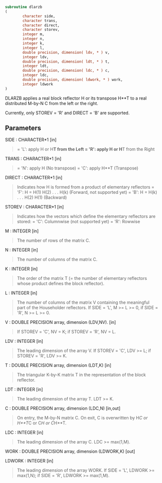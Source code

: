 ```fortran
subroutine dlarzb
(
        character side,
        character trans,
        character direct,
        character storev,
        integer m,
        integer n,
        integer k,
        integer l,
        double precision, dimension( ldv, * ) v,
        integer ldv,
        double precision, dimension( ldt, * ) t,
        integer ldt,
        double precision, dimension( ldc, * ) c,
        integer ldc,
        double precision, dimension( ldwork, * ) work,
        integer ldwork
)
```

DLARZB applies a real block reflector H or its transpose H**T to
a real distributed M-by-N  C from the left or the right.

Currently, only STOREV = 'R' and DIRECT = 'B' are supported.

## Parameters
SIDE : CHARACTER*1 [in]
> = 'L': apply H or H**T from the Left
> = 'R': apply H or H**T from the Right

TRANS : CHARACTER*1 [in]
> = 'N': apply H (No transpose)
> = 'C': apply H**T (Transpose)

DIRECT : CHARACTER*1 [in]
> Indicates how H is formed from a product of elementary
> reflectors
> = 'F': H = H(1) H(2) . . . H(k) (Forward, not supported yet)
> = 'B': H = H(k) . . . H(2) H(1) (Backward)

STOREV : CHARACTER*1 [in]
> Indicates how the vectors which define the elementary
> reflectors are stored:
> = 'C': Columnwise                        (not supported yet)
> = 'R': Rowwise

M : INTEGER [in]
> The number of rows of the matrix C.

N : INTEGER [in]
> The number of columns of the matrix C.

K : INTEGER [in]
> The order of the matrix T (= the number of elementary
> reflectors whose product defines the block reflector).

L : INTEGER [in]
> The number of columns of the matrix V containing the
> meaningful part of the Householder reflectors.
> If SIDE = 'L', M >= L >= 0, if SIDE = 'R', N >= L >= 0.

V : DOUBLE PRECISION array, dimension (LDV,NV). [in]
> If STOREV = 'C', NV = K; if STOREV = 'R', NV = L.

LDV : INTEGER [in]
> The leading dimension of the array V.
> If STOREV = 'C', LDV >= L; if STOREV = 'R', LDV >= K.

T : DOUBLE PRECISION array, dimension (LDT,K) [in]
> The triangular K-by-K matrix T in the representation of the
> block reflector.

LDT : INTEGER [in]
> The leading dimension of the array T. LDT >= K.

C : DOUBLE PRECISION array, dimension (LDC,N) [in,out]
> On entry, the M-by-N matrix C.
> On exit, C is overwritten by H*C or H**T*C or C*H or C*H**T.

LDC : INTEGER [in]
> The leading dimension of the array C. LDC >= max(1,M).

WORK : DOUBLE PRECISION array, dimension (LDWORK,K) [out]

LDWORK : INTEGER [in]
> The leading dimension of the array WORK.
> If SIDE = 'L', LDWORK >= max(1,N);
> if SIDE = 'R', LDWORK >= max(1,M).
